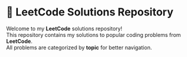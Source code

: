 # 🧩 LeetCode Solutions Repository

Welcome to my **LeetCode** solutions repository!  
This repository contains my solutions to popular coding problems from **LeetCode**.  
All problems are categorized by **topic** for better navigation.

